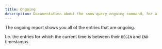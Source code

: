 ```yaml
---
title: Ongoing
description: Documentation about the smos-query ongoing command, for a report of which entries are currently ongoing.
---
```


The ongoing report shows you all of the entries that are ongoing.

I.e. the entries for which the current time is between their `BEGIN` and `END` timestamps.
